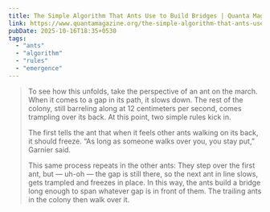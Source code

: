 ```yaml
---
title: The Simple Algorithm That Ants Use to Build Bridges | Quanta Magazine
link: https://www.quantamagazine.org/the-simple-algorithm-that-ants-use-to-build-bridges-20180226/
pubDate: 2025-10-16T18:35+0530
tags:
  - "ants"
  - "algorithm"
  - "rules"
  - "emergence"
---
```


> To see how this unfolds, take the perspective of an ant on the march. When it comes to a gap in its path, it slows down. The rest of the colony, still barreling along at 12 centimeters per second, comes trampling over its back. At this point, two simple rules kick in.
>
> The first tells the ant that when it feels other ants walking on its back, it should freeze. “As long as someone walks over you, you stay put,” Garnier said.
>
> This same process repeats in the other ants: They step over the first ant, but — uh-oh — the gap is still there, so the next ant in line slows, gets trampled and freezes in place. In this way, the ants build a bridge long enough to span whatever gap is in front of them. The trailing ants in the colony then walk over it.
